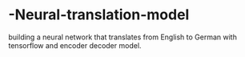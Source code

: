 # -Neural-translation-model
building a neural network that translates from English to German with  tensorflow and encoder decoder model.
